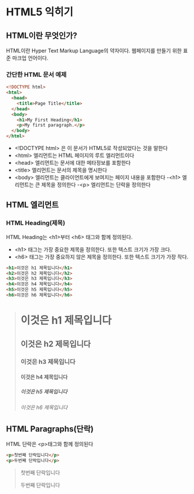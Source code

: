 # HTML5 익히기

## HTML이란 무엇인가?

HTML이란 Hyper Text Markup Language의 약자이다. 웹페이지를 만들기 위한 표준 마크업 언어이다.

### 간단한 HTML 문서 예제

```html
<!DOCTYPE html>
<html>
  <head>
    <title>Page Title</title>
  </head>
  <body>
    <h1>My First Heading</h1>
    <p>My first paragraph.</p>
  </body>
</html>
```

- \<!DOCTYPE html> 은 이 문서가 HTML5로 작성되었다는 것을 말한다
- \<html> 엘리먼트는 HTML 페이지의 루트 엘리먼트이다
- \<head> 엘리먼트는 문서에 대한 메타정보를 포함한다
- \<title> 엘리먼트는 문서의 제목을 명시한다
- \<body> 엘리먼트는 클라이언트에게 보여지는 페이지 내용을 포함한다
  -\<h1> 엘리먼트는 큰 제목을 정의한다
  -\<p> 엘리먼트는 단락을 정의한다

## HTML 엘리먼트

### HTML Heading(제목)

HTML Heading는 \<h1>부터 \<h6> 태그와 함께 정의된다.

- \<h1> 태그는 가장 중요한 제목을 정의한다. 또한 텍스트 크기가 가장 크다.
- \<h6> 태그는 가장 중요하지 않은 제목을 정의한다. 또한 텍스트 크기가 가장 작다.

```html
<h1>이것은 h1 제목입니다</h1>
<h2>이것은 h2 제목입니다</h2>
<h3>이것은 h3 제목입니다</h3>
<h4>이것은 h4 제목입니다</h4>
<h5>이것은 h5 제목입니다</h5>
<h6>이것은 h6 제목입니다</h6>
```

> <h1>이것은 h1 제목입니다</h1>
> <h2>이것은 h2 제목입니다</h2>
> <h3>이것은 h3 제목입니다</h3>
> <h4>이것은 h4 제목입니다</h4>
> <h5>이것은 h5 제목입니다</h5>
> <h6>이것은 h6 제목입니다</h6>

## HTML Paragraphs(단락)

HTML 단락은 \<p>태그와 함께 정의된다

```html
<p>첫번째 단락입니다</p>
<p>두번째 단락입니다</p>
```

> <p>첫번째 단락입니다</p>
> <p>두번째 단락입니다</p>
